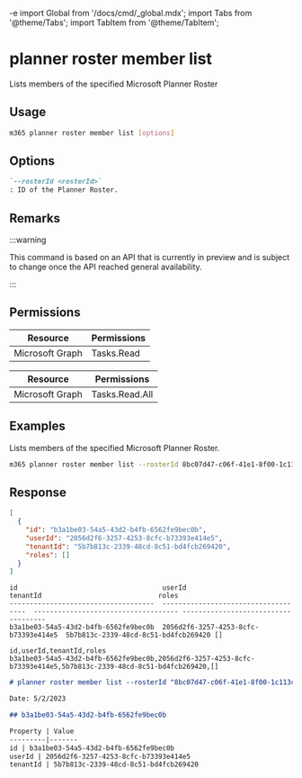 -e <!-- DISCLAIMER: All secrets, passwords, and sensitive values in this document are examples only and not real credentials. -->
import Global from '/docs/cmd/_global.mdx';
import Tabs from '@theme/Tabs';
import TabItem from '@theme/TabItem';

# planner roster member list

Lists members of the specified Microsoft Planner Roster

## Usage

```sh
m365 planner roster member list [options]
```

## Options

```md definition-list
`--rosterId <rosterId>`
: ID of the Planner Roster.
```

<Global />

## Remarks

:::warning

This command is based on an API that is currently in preview and is subject to change once the API reached general availability.

:::

## Permissions

<Tabs>
  <TabItem value="Delegated">

  | Resource        | Permissions |
  |-----------------|-------------|
  | Microsoft Graph | Tasks.Read  |

  </TabItem>
  <TabItem value="Application">

  | Resource        | Permissions    |
  |-----------------|----------------|
  | Microsoft Graph | Tasks.Read.All |

  </TabItem>
</Tabs>

## Examples

Lists members of the specified Microsoft Planner Roster.

```sh
m365 planner roster member list --rosterId 8bc07d47-c06f-41e1-8f00-1c113c8f6067
```

## Response

<Tabs>
  <TabItem value="JSON">

  ```json
  [
    {
      "id": "b3a1be03-54a5-43d2-b4fb-6562fe9bec0b",
      "userId": "2056d2f6-3257-4253-8cfc-b73393e414e5",
      "tenantId": "5b7b813c-2339-48cd-8c51-bd4fcb269420",
      "roles": []
    }
  ]
  ```

  </TabItem>
  <TabItem value="Text">

  ```text
  id                                    userId                                tenantId                             roles
  ------------------------------------  ------------------------------------  ------------------------------------ ------------------------------------
  b3a1be03-54a5-43d2-b4fb-6562fe9bec0b  2056d2f6-3257-4253-8cfc-b73393e414e5  5b7b813c-2339-48cd-8c51-bd4fcb269420 []
  ```

  </TabItem>
  <TabItem value="CSV">

  ```csv
  id,userId,tenantId,roles
  b3a1be03-54a5-43d2-b4fb-6562fe9bec0b,2056d2f6-3257-4253-8cfc-b73393e414e5,5b7b813c-2339-48cd-8c51-bd4fcb269420,[]
  ```

  </TabItem>
  <TabItem value="Markdown">

  ```md
  # planner roster member list --rosterId "8bc07d47-c06f-41e1-8f00-1c113c8f6067"

  Date: 5/2/2023

  ## b3a1be03-54a5-43d2-b4fb-6562fe9bec0b

  Property | Value
  ---------|-------
  id | b3a1be03-54a5-43d2-b4fb-6562fe9bec0b
  userId | 2056d2f6-3257-4253-8cfc-b73393e414e5
  tenantId | 5b7b813c-2339-48cd-8c51-bd4fcb269420
  ```

  </TabItem>
</Tabs>
